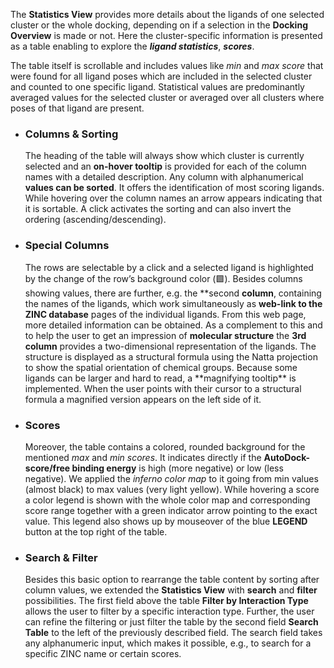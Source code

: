The **Statistics View** provides more details about the ligands of one selected cluster or the whole docking, depending on if a selection in the **Docking Overview** is made or not. Here the cluster-specific information is presented as a table enabling to explore the **_ligand statistics_**, **_scores_**.

The table itself is scrollable and includes values like _min_ and _max score_ that were found for all ligand poses which are included in the selected cluster and counted to one specific ligand. Statistical values are predominantly averaged values for the selected cluster or averaged over all clusters where poses of that ligand are present.

- ### Columns & Sorting

  The heading of the table will always show which cluster is currently selected and an **on-hover tooltip** is provided for each of the column names with a detailed description. Any column with alphanumerical **values can be sorted**. It offers the identification of most scoring ligands. While hovering over the column names an arrow appears indicating that it is sortable. A click activates the sorting and can also invert the ordering (ascending/descending).

- ### Special Columns

  The rows are selectable by a click and a selected ligand is highlighted by the change of the row’s background color (🟩). Besides columns showing values, there are further, e.g. the **second **column**, containing the names of the ligands, which work simultaneously as **web-link to the ZINC database** pages of the individual ligands. From this web page, more detailed information can be obtained. As a complement to this and to help the user to get an impression of **molecular structure** the **3rd column** provides a two-dimensional representation of the ligands. The structure is displayed as a structural formula using the Natta projection to show the spatial orientation of chemical groups. Because some ligands can be larger and hard to read, a **magnifying tooltip\*\* is implemented. When the user points with their cursor to a structural formula a magnified version appears on the left side of it.

- ### Scores

  Moreover, the table contains a colored, rounded background for the mentioned _max_ and _min scores_. It indicates directly if the **AutoDock-score/free binding energy** is high (more negative) or low (less negative). We applied the _inferno color map_ to it going from min values (almost black) to max values (very light yellow). While hovering a score a color legend is shown with the whole color map and corresponding score range together with a green indicator arrow pointing to the exact value. This legend also shows up by mouseover of the blue **LEGEND** button at the top right of the table.

- ### Search & Filter

  Besides this basic option to rearrange the table content by sorting after column values, we extended the **Statistics View** with **search** and **filter** possibilities. The first field above the table **Filter by Interaction Type** allows the user to filter by a specific interaction type. Further, the user can refine the filtering or just filter the table by the second field **Search Table** to the left of the previously described field. The search field takes any alphanumeric input, which makes it possible, e.g., to search for a specific ZINC name or certain scores.
